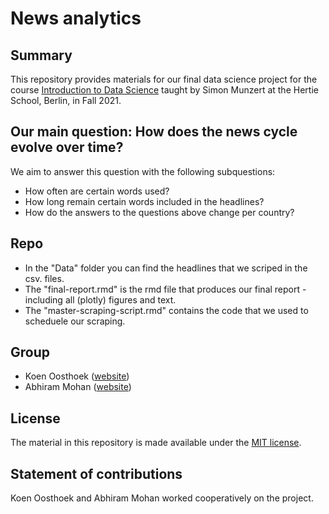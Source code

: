 # News analytics
## Summary

This repository provides materials for our final data science project for the course [Introduction to Data Science](https://github.com/intro-to-data-science-21) taught by Simon Munzert at the Hertie School, Berlin, in Fall 2021.

## Our main question: How does the news cycle evolve over time?
We aim to answer this question with the following subquestions:
- How often are certain words used?
- How long remain certain words included in the headlines?
- How do the answers to the questions above change per country?

## Repo
- In the "Data" folder you can find the headlines that we scriped in the csv. files.
- The "final-report.rmd" is the rmd file that produces our final report - including all (plotly) figures and text.
- The "master-scraping-script.rmd" contains the code that we used to scheduele our scraping.

## Group
- Koen Oosthoek ([website](https://github.com/koenoosthoek))
- Abhiram Mohan ([website](https://github.com/Abhilearns2code)) 

## License
The material in this repository is made available under the [MIT license](http://opensource.org/licenses/mit-license.php).

## Statement of contributions
Koen Oosthoek and Abhiram Mohan worked cooperatively on the project.
